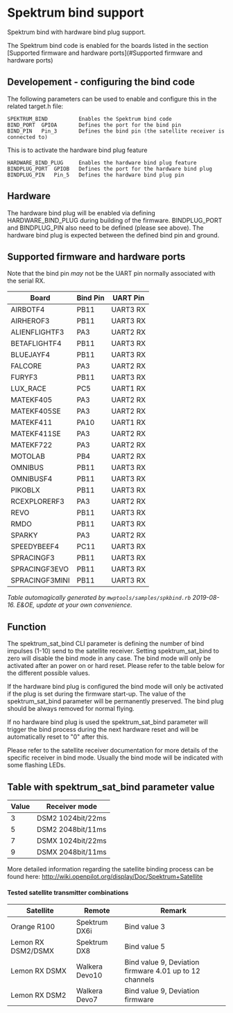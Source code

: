 # Spektrum bind support

Spektrum bind with hardware bind plug support.

The Spektrum bind code is enabled for the boards listed in the section [Supported firmware and hardware ports](#Supported firmware and hardware ports)

## Developement - configuring the bind code

The following parameters can be used to enable and configure this in the related target.h file:

    SPEKTRUM_BIND          Enables the Spektrum bind code
    BIND_PORT  GPIOA       Defines the port for the bind pin
    BIND_PIN   Pin_3       Defines the bind pin (the satellite receiver is connected to)

This is to activate the hardware bind plug feature

    HARDWARE_BIND_PLUG     Enables the hardware bind plug feature
    BINDPLUG_PORT  GPIOB   Defines the port for the hardware bind plug
    BINDPLUG_PIN   Pin_5   Defines the hardware bind plug pin

## Hardware

The hardware bind plug will be enabled via defining HARDWARE_BIND_PLUG during building of the firmware. BINDPLUG_PORT and BINDPLUG_PIN also need to be defined (please see above). The hardware bind plug is expected between the defined bind pin and ground.

## Supported firmware and hardware ports

Note that the bind pin *may* not be the UART pin normally associated with the serial RX.

| Board | Bind Pin | UART Pin |
| ----- | -------- | -------- |
| AIRBOTF4 | PB11 | UART3 RX  |
| AIRHEROF3 | PB11 | UART3 RX  |
| ALIENFLIGHTF3 | PA3 | UART2 RX  |
| BETAFLIGHTF4 | PB11 | UART3 RX  |
| BLUEJAYF4 | PB11 | UART3 RX  |
| FALCORE | PA3 | UART2 RX  |
| FURYF3 | PB11 | UART3 RX  |
| LUX_RACE | PC5 | UART1 RX  |
| MATEKF405 | PA3 | UART2 RX  |
| MATEKF405SE | PA3 | UART2 RX  |
| MATEKF411 | PA10 | UART1 RX  |
| MATEKF411SE | PA3 | UART2 RX  |
| MATEKF722 | PA3 | UART2 RX  |
| MOTOLAB | PB4 | UART2 RX  |
| OMNIBUS | PB11 | UART3 RX  |
| OMNIBUSF4 | PB11 | UART3 RX  |
| PIKOBLX | PB11 | UART3 RX  |
| RCEXPLORERF3 | PA3 | UART2 RX  |
| REVO | PB11 | UART3 RX  |
| RMDO | PB11 | UART3 RX  |
| SPARKY | PA3 | UART2 RX  |
| SPEEDYBEEF4 | PC11 | UART3 RX  |
| SPRACINGF3 | PB11 | UART3 RX  |
| SPRACINGF3EVO | PB11 | UART3 RX  |
| SPRACINGF3MINI | PB11 | UART3 RX  |

*Table automagically generated by `mwptools/samples/spkbind.rb` 2019-08-16. E&OE, update at your own convenience.*

## Function

The spektrum_sat_bind CLI parameter is defining the number of bind impulses (1-10) send to the satellite receiver. Setting spektrum_sat_bind to zero will disable the bind mode in any case. The bind mode will only be activated after an power on or hard reset. Please refer to the table below for the different possible values.

If the hardware bind plug is configured the bind mode will only be activated if the plug is set during the firmware start-up. The value of the spektrum_sat_bind parameter will be permanently preserved. The bind plug should be always removed for normal flying.

If no hardware bind plug is used the spektrum_sat_bind parameter will trigger the bind process during the next hardware reset and will be automatically reset to "0" after this.

Please refer to the satellite receiver documentation for more details of the specific receiver in bind mode. Usually the bind mode will be indicated with some flashing LEDs.

## Table with spektrum_sat_bind parameter value

| Value | Receiver mode     |
| ----- | ------------------|
| 3     | DSM2 1024bit/22ms |
| 5     | DSM2 2048bit/11ms |
| 7     | DSMX 1024bit/22ms |
| 9     | DSMX 2048bit/11ms |

More detailed information regarding the satellite binding process can be found here:
http://wiki.openpilot.org/display/Doc/Spektrum+Satellite

#### Tested satellite transmitter combinations

| Satellite            | Remote         | Remark                                                   |
| -------------------- | -------------- | -------------------------------------------------------- |
| Orange R100          | Spektrum DX6i  | Bind value 3                                             |
| Lemon RX DSM2/DSMX   | Spektrum DX8   | Bind value 5                                             |
| Lemon RX DSMX        | Walkera Devo10 | Bind value 9, Deviation firmware 4.01 up to 12 channels  |
| Lemon RX DSM2        | Walkera Devo7  | Bind value 9, Deviation firmware                         |

